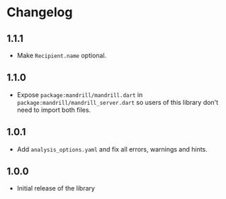 # Changelog

## 1.1.1

- Make `Recipient.name` optional.

## 1.1.0

- Expose `package:mandrill/mandrill.dart` in `package:mandrill/mandrill_server.dart`
  so users of this library don't need to import both files.

## 1.0.1

- Add `analysis_options.yaml` and fix all errors, warnings and hints.

## 1.0.0

- Initial release of the library